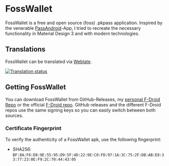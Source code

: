 # FossWallet
FossWallet is a free and open source (foss) .pkpass application.
Inspired by the venerable [PassAndroid](https://github.com/ligi/PassAndroid)-App,
I tried to recreate the necessary functionality in Material Design 3 and with modern
technologies.

## Translations
FossWallet can be translated via [Weblate](https://hosted.weblate.org/projects/fosswallet/app/).

[![Translation status](https://hosted.weblate.org/widget/fosswallet/app/multi-auto.svg)](https://hosted.weblate.org/engage/fosswallet/)

## Getting FossWallet
You can download FossWallet from GitHub-Releases, my [personal F-Droid Repo](https://github.com/SeineEloquenz/fdroid) or the official [F-Droid repo](https://f-droid.org/).
GitHub releases and the different F-Droid repos use the same signing keys so you can
easily switch between both sources.

### Certificate Fingerprint
To verify the authenticity of a FossWallet apk, use the following fingerprint:
* SHA256: `BF:8A:F6:D8:9E:55:95:D9:5F:4D:22:9E:C0:FD:97:1A:3C:75:2F:DB:AB:E8:33:77:23:0E:F9:2C:70:44:43:05`
